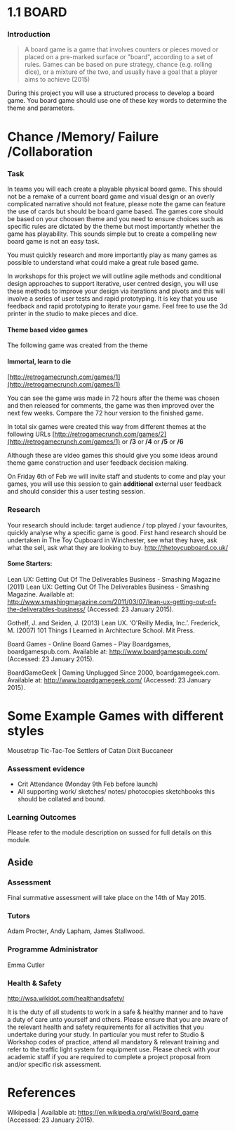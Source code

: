 # 1.1 BOARD

### Introduction 


> A board game is a game that involves counters or pieces moved or placed on a pre-marked surface or "board", according to a set of rules. Games can be based on pure strategy, chance (e.g. rolling dice), or a mixture of the two, and usually have a goal that a player aims to achieve  (2015)

During this project you will use a structured process to develop a board game. You board game should use one of these key words to determine the theme and parameters.

# **Chance /Memory/ Failure /Collaboration**  

### Task  
In teams you will each create a playable physical board game. This should not be a remake of a current board game and visual design or an overly complicated narrative should not feature, please note the game can feature the use of cards but should be board game based. The games core should be based on your choosen theme and you need to ensure choices such as specific rules are dictated by the theme but most importantly whether the game has playability.  This sounds simple but to create a compelling new board game is not an easy task.

You must quickly research and more importantly play as many games as possible to understand what could make a great rule based game.

In workshops for this project we will outline agile methods and conditional design approaches to support iterative, user centred design, you will use these methods to improve your design via iterations and pivots and this will involve a series of user tests and rapid prototyping.   It is key that you use feedback and rapid prototyping to iterate your game.  Feel free to use the 3d printer in the studio to make pieces and dice.

#### Theme based video games

The following game was created from the theme
#### **Immortal, learn to die** 
[http://retrogamecrunch.com/games/1](http://retrogamecrunch.com/games/1)

You can see the game was made in 72 hours after the theme was chosen and then released for comments, the game was then improved over the next few weeks. Compare the 72 hour version to the finished game.

In total six games were created this way from different themes at the following URLs
[http://retrogamecrunch.com/games/2](http://retrogamecrunch.com/games/1)   or  **/3**  or  **/4** or  **/5** or  **/6**

Although these are video games this should give you some ideas around theme game construction and user feedback decision making.

On Friday 6th of Feb we will invite staff and students to come and play your games, you will use this session to gain **additional** external user feedback and should consider this a user testing session. 

### Research
Your research should include: target audience / top played / your favourites, quickly analyse why a specific game is good.
First hand research should be undertaken in The Toy Cupboard in Winchester, see what they have, ask what the sell, ask what they are looking to buy.  http://thetoycupboard.co.uk/

#### Some Starters:
Lean UX: Getting Out Of The Deliverables Business - Smashing Magazine (2011) Lean UX: Getting Out Of The Deliverables Business - Smashing Magazine. Available at: http://www.smashingmagazine.com/2011/03/07/lean-ux-getting-out-of-the-deliverables-business/ (Accessed: 23 January 2015).

Gothelf, J. and Seiden, J. (2013) Lean UX. ‘O'Reilly Media, Inc.’.
Frederick, M. (2007) 101 Things I Learned in Architecture School. Mit Press.

Board Games - Online Board Games - Play Boardgames, boardgamespub.com. Available at: http://www.boardgamespub.com/ (Accessed: 23 January 2015).

BoardGameGeek | Gaming Unplugged Since 2000, boardgamegeek.com. Available at: http://www.boardgamegeek.com/ (Accessed: 23 January 2015).

# Some Example Games with different styles
Mousetrap
Tic-Tac-Toe
Settlers of Catan
Dixit
Buccaneer

### Assessment evidence
 
- Crit Attendance (Monday 9th Feb before launch)
- All supporting work/ sketches/ notes/ photocopies sketchbooks this should be collated and bound.

### Learning Outcomes
Please refer to the module description on sussed for full details on this module.

## Aside
 
### Assessment 
Final summative assessment will take place on the 14th of May 2015. 

### Tutors
Adam Procter, Andy Lapham, James Stallwood.

### Programme Administrator 
Emma Cutler 

### Health & Safety
http://wsa.wikidot.com/healthandsafety/

It is the duty of all students to work in a safe & healthy manner and to have a duty of care unto yourself and others. Please ensure that you are aware of the relevant health and safety requirements for all activities that you undertake during your study. In particular you must refer to Studio & Workshop codes of practice, attend all mandatory & relevant training and refer to the traffic light system for equipment use. Please check with your academic staff if you are required to complete a project proposal from and/or specific risk assessment.

# References
Wikipedia |  Available at: https://en.wikipedia.org/wiki/Board_game (Accessed: 23 January 2015).
